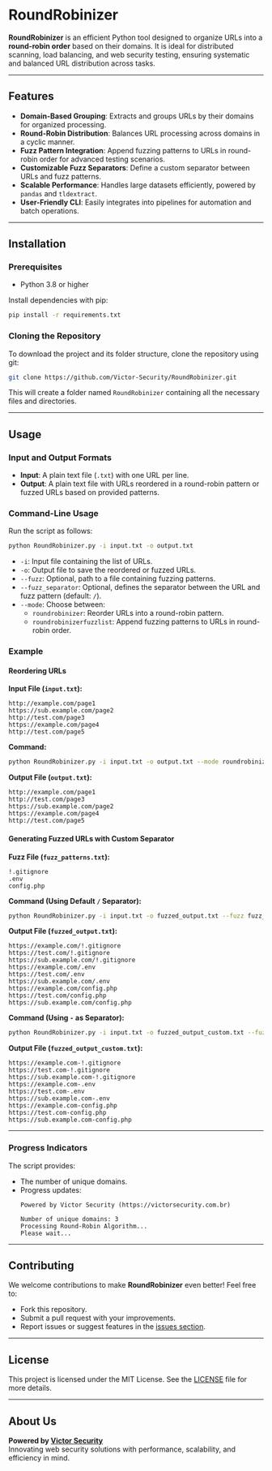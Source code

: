 # RoundRobinizer

**RoundRobinizer** is an efficient Python tool designed to organize URLs into a **round-robin order** based on their domains. It is ideal for distributed scanning, load balancing, and web security testing, ensuring systematic and balanced URL distribution across tasks.

---

## Features

- **Domain-Based Grouping**: Extracts and groups URLs by their domains for organized processing.
- **Round-Robin Distribution**: Balances URL processing across domains in a cyclic manner.
- **Fuzz Pattern Integration**: Append fuzzing patterns to URLs in round-robin order for advanced testing scenarios.
- **Customizable Fuzz Separators**: Define a custom separator between URLs and fuzz patterns.
- **Scalable Performance**: Handles large datasets efficiently, powered by `pandas` and `tldextract`.
- **User-Friendly CLI**: Easily integrates into pipelines for automation and batch operations.

---

## Installation

### Prerequisites

- Python 3.8 or higher

Install dependencies with pip:

```bash
pip install -r requirements.txt
```

### Cloning the Repository

To download the project and its folder structure, clone the repository using git:

```bash
git clone https://github.com/Victor-Security/RoundRobinizer.git
```

This will create a folder named `RoundRobinizer` containing all the necessary files and directories.

---

## Usage

### Input and Output Formats

- **Input**: A plain text file (`.txt`) with one URL per line.
- **Output**: A plain text file with URLs reordered in a round-robin pattern or fuzzed URLs based on provided patterns.

### Command-Line Usage

Run the script as follows:

```bash
python RoundRobinizer.py -i input.txt -o output.txt
```

- `-i`: Input file containing the list of URLs.
- `-o`: Output file to save the reordered or fuzzed URLs.
- `--fuzz`: Optional, path to a file containing fuzzing patterns.
- `--fuzz_separator`: Optional, defines the separator between the URL and fuzz pattern (default: `/`).
- `--mode`: Choose between:
  - `roundrobinizer`: Reorder URLs into a round-robin pattern.
  - `roundrobinizerfuzzlist`: Append fuzzing patterns to URLs in round-robin order.

### Example

#### Reordering URLs

**Input File (`input.txt`):**
```
http://example.com/page1
https://sub.example.com/page2
http://test.com/page3
https://example.com/page4
http://test.com/page5
```

**Command:**
```bash
python RoundRobinizer.py -i input.txt -o output.txt --mode roundrobinizer
```

**Output File (`output.txt`):**
```
http://example.com/page1
http://test.com/page3
https://sub.example.com/page2
https://example.com/page4
http://test.com/page5
```

#### Generating Fuzzed URLs with Custom Separator

**Fuzz File (`fuzz_patterns.txt`):**
```
!.gitignore
.env
config.php
```

**Command (Using Default `/` Separator):**
```bash
python RoundRobinizer.py -i input.txt -o fuzzed_output.txt --fuzz fuzz_patterns.txt --mode roundrobinizerfuzzlist
```

**Output File (`fuzzed_output.txt`):**
```
https://example.com/!.gitignore
https://test.com/!.gitignore
https://sub.example.com/!.gitignore
https://example.com/.env
https://test.com/.env
https://sub.example.com/.env
https://example.com/config.php
https://test.com/config.php
https://sub.example.com/config.php
```

**Command (Using `-` as Separator):**
```bash
python RoundRobinizer.py -i input.txt -o fuzzed_output_custom.txt --fuzz fuzz_patterns.txt --fuzz_separator "-" --mode roundrobinizerfuzzlist
```

**Output File (`fuzzed_output_custom.txt`):**
```
https://example.com-!.gitignore
https://test.com-!.gitignore
https://sub.example.com-!.gitignore
https://example.com-.env
https://test.com-.env
https://sub.example.com-.env
https://example.com-config.php
https://test.com-config.php
https://sub.example.com-config.php
```

---

### Progress Indicators

The script provides:
- The number of unique domains.
- Progress updates:
  ```
  Powered by Victor Security (https://victorsecurity.com.br)

  Number of unique domains: 3
  Processing Round-Robin Algorithm...
  Please wait...
  ```

---

## Contributing

We welcome contributions to make **RoundRobinizer** even better! Feel free to:
- Fork this repository.
- Submit a pull request with your improvements.
- Report issues or suggest features in the [issues section](https://github.com/Victor-Security/RoundRobinizer/issues).

---

## License

This project is licensed under the MIT License. See the [LICENSE](LICENSE) file for more details.

---

## About Us

**Powered by [Victor Security](https://victorsecurity.com.br)**  
Innovating web security solutions with performance, scalability, and efficiency in mind.

